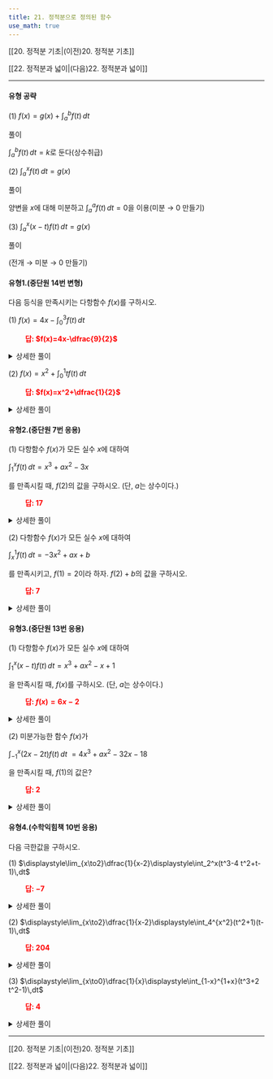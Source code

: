 ```yaml
---
title: 21. 정적분으로 정의된 함수
use_math: true
---
```

[[20. 정적분 기초|(이전)20. 정적분 기초]]

[[22. 정적분과 넓이|(다음)22. 정적분과 넓이]]

***

#### 유형 공략

(1) $f(x)=g(x)+\displaystyle\int_a^bf(t)\,dt$

풀이

$\displaystyle\int_a^bf(t)\,dt=k$로 둔다(상수취급)

(2) $\displaystyle\int_a^xf(t)\,dt=g(x)$

풀이

양변을 $x$에 대해 미분하고 $\displaystyle\int_a^af(t)\,dt=0$을 이용(미분 → 0 만들기)

(3) $\displaystyle\int_a^x(x-t)f(t)\,dt=g(x)$

풀이

(전개 → 미분 → 0 만들기)


#### 유형1.(중단원 14번 변형)

다음 등식을 만족시키는 다항함수 $f(x)$를 구하시오.

(1) $f(x)=4 x-\displaystyle\int_0^3 f(t)\,dt$

**<span style="color: red;">$\qquad$답: $f(x)=4x-\dfrac{9}{2}$</span>**

<details>
    <summary>상세한 풀이</summary>
<p><img src="/assets/Pasted image 20231121225823.png.png"/>
</p>
</details> 

(2) $f(x)=x^2+\displaystyle\int_0^1 tf(t)\,dt$

**<span style="color: red;">$\qquad$답: $f(x)=x^2+\dfrac{1}{2}$</span>**

<details>
    <summary>상세한 풀이</summary>
<p><img src="/assets/APasted image 20231121225804.png"/>
</p>
</details> 

#### 유형2.(중단원 7번 응용)

(1) 다항함수 $f(x)$가 모든 실수 $x$에 대하여

$\displaystyle\int_1^xf(t)\,dt=x^3+ax^2-3x$

를 만족시킬 때, $f(2)$의 값을 구하시오. (단, $a$는 상수이다.)

**<span style="color: red;">$\qquad$답: $17$</span>**

<details>
    <summary>상세한 풀이</summary>
<p><img src="/assets/Pasted image 20231121225753.png"/>
</p>
</details> 


(2) 다항함수 $f(x)$가 모든 실수 $x$에 대하여

$\displaystyle\int_x^1 f(t)\,dt=-3x^2+ax+b$

를 만족시키고, $f(1)=2$이라 하자. $f(2)+b$의 값을 구하시오.

**<span style="color: red;">$\qquad$답: $7$</span>**

<details>
    <summary>상세한 풀이</summary>
<p><img src="/assets/Pasted image 20231121225740.png.png"/>
</p>
</details> 

#### 유형3.(중단원 13번 응용)

(1) 다항함수 $f(x)$가 모든 실수 $x$에 대하여

$\displaystyle\int_1^x(x-t)f(t)\,dt=x^3+ax^2-x+1$

을 만족시킬 때, $f(x)$를 구하시오. (단, $a$는 상수이다.)

**<span style="color: red;">$\qquad$답: $f(x)=6x-2$</span>**

<details>
    <summary>상세한 풀이</summary>
<p><img src="/assets/Pasted image 20231121225334.png"/>
</p>
</details> 

(2) 미분가능한 함수 $f(x)$가 

$\displaystyle\int_{-1}^x(2 x-2 t)f(t)\,dt$ $=4x^3+ax^2-32x-18$

을 만족시킬 때, $f(1)$의 값은?

**<span style="color: red;">$\qquad$답: $2$</span>**

<details>
    <summary>상세한 풀이</summary>
<p><img src="/assets/Pasted image 20231121225320.png"/>
</p>
</details> 

#### 유형4.(수학익힘책 10번 응용)

다음 극한값을 구하시오.

(1) $\displaystyle\lim_{x\to2}\dfrac{1}{x-2}\displaystyle\int_2^x(t^3-4 t^2+t-1)\,dt$

**<span style="color: red;">$\qquad$답: $-7$</span>**

<details>
    <summary>상세한 풀이</summary>
<p><img src="/assets/Pasted image 20231121225257.png"/>
</p>
</details> 

(2) $\displaystyle\lim_{x\to2}\dfrac{1}{x-2}\displaystyle\int_4^{x^2}(t^2+1)(t-1)\,dt$

**<span style="color: red;">$\qquad$답: $204$</span>**

<details>
    <summary>상세한 풀이</summary>
<p><img src="/assets/Pasted image 20231121225244.png"/>
</p>
</details> 


(3) $\displaystyle\lim_{x\to0}\dfrac{1}{x}\displaystyle\int_{1-x}^{1+x}(t^3+2 t^2-1)\,dt$

**<span style="color: red;">$\qquad$답: $4$</span>**

<details>
    <summary>상세한 풀이</summary>
<p><img src="/assets/Pasted image 20231121225221.png"/>
</p>
</details> 

 
***

[[20. 정적분 기초|(이전)20. 정적분 기초]]

[[22. 정적분과 넓이|(다음)22. 정적분과 넓이]]